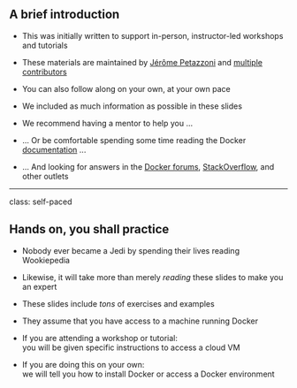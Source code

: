 ## A brief introduction

- This was initially written to support in-person, instructor-led workshops and tutorials

- These materials are maintained by [Jérôme Petazzoni](https://twitter.com/jpetazzo) and [multiple contributors](https://@@GITREPO@@/graphs/contributors)

- You can also follow along on your own, at your own pace

- We included as much information as possible in these slides

- We recommend having a mentor to help you ...

- ... Or be comfortable spending some time reading the Docker
 [documentation](https://docs.docker.com/) ...

- ... And looking for answers in the [Docker forums](forums.docker.com),
  [StackOverflow](http://stackoverflow.com/questions/tagged/docker),
  and other outlets

---

class: self-paced

## Hands on, you shall practice

- Nobody ever became a Jedi by spending their lives reading Wookiepedia

- Likewise, it will take more than merely *reading* these slides
  to make you an expert

- These slides include *tons* of exercises and examples

- They assume that you have access to a machine running Docker

- If you are attending a workshop or tutorial:
  <br/>you will be given specific instructions to access a cloud VM

- If you are doing this on your own:
  <br/>we will tell you how to install Docker or access a Docker environment
